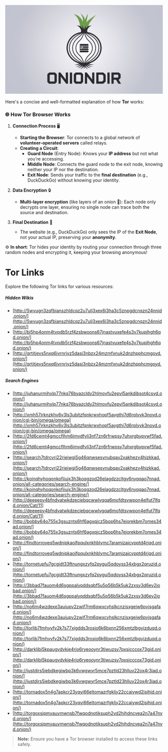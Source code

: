 ![Onion Directory](oniondir.jpg)

Here's a concise and well-formatted explanation of how **Tor** works:

### 🌐 **How Tor Browser Works** 

1. **Connection Process** 🖥️
   - **Starting the Browser**: Tor connects to a global network of **volunteer-operated servers** called relays.
   - **Creating a Circuit**:
     - **Guard Node** (Entry Node): Knows your **IP address** but not what you're accessing.
     - **Middle Node**: Connects the guard node to the exit node, knowing neither your IP nor the destination.
     - **Exit Node**: Sends your traffic to the **final destination** (e.g., DuckDuckGo) without knowing your identity.

2. **Data Encryption** 🔒
   - **Multi-layer encryption** (like layers of an onion 🧅): Each node only decrypts one layer, ensuring no single node can trace both the source and destination.

3. **Final Destination** 🏁
   - The website (e.g., DuckDuckGo) only sees the IP of the **Exit Node**, not your actual IP, preserving your **anonymity**.

⚙️ **In short**: Tor hides your identity by routing your connection through three random nodes and encrypting it, keeping your browsing anonymous!

# Tor Links
Explore the following Tor links for various resources:
##### Hidden Wikis
- [http://5wvugn3zqfbianszhldcqz2u7ulj3xex6i3ha3c5znpgdcnqzn24nnid.onion/](http://5wvugn3zqfbianszhldcqz2u7ulj3xex6i3ha3c5znpgdcnqzn24nnid.onion/) 
- [http://bj5hp4onm4tvpdb5rzf4zsbwoons67jnastvuxefe4s3v7kupjhgh6qd.onion/](http://bj5hp4onm4tvpdb5rzf4zsbwoons67jnastvuxefe4s3v7kupjhgh6qd.onion/)
- [http://qrtitjevs5nxq6jvrnrjyz5dasi3nbzx24mzmfxnuk2dnzhpphcmgoyd.onion/](http://qrtitjevs5nxq6jvrnrjyz5dasi3nbzx24mzmfxnuk2dnzhpphcmgoyd.onion/) 

##### Search Engines
- [http://juhanurmihxlp77nkq76byazcldy2hlmovfu2epvl5ankdibsot4csyd.onion/](http://juhanurmihxlp77nkq76byazcldy2hlmovfu2epvl5ankdibsot4csyd.onion/)
- [http://xmh57jrknzkhv6y3ls3ubitzfqnkrwxhopf5aygthi7d6rplyvk3noyd.onion/cgi-bin/omega/omega](http://xmh57jrknzkhv6y3ls3ubitzfqnkrwxhopf5aygthi7d6rplyvk3noyd.onion/cgi-bin/omega/omega)
- [http://2fd6cemt4gmccflhm6imvdfvli3nf7zn6rfrwpsy7uhxrgbypvwf5fad.onion/](http://2fd6cemt4gmccflhm6imvdfvli3nf7zn6rfrwpsy7uhxrgbypvwf5fad.onion/)
- [http://search7tdrcvri22rieiwgi5g46qnwsesvnubqav2xakhezv4hjzkkad.onion/](http://search7tdrcvri22rieiwgi5g46qnwsesvnubqav2xakhezv4hjzkkad.onion/)
- [http://koinqhyhoqonkofiiujx3h3koqgzod26elagdzzcltgy6nyqqao7nnad.onion/all-categories/search-engine/](http://koinqhyhoqonkofiiujx3h3koqgzod26elagdzzcltgy6nyqqao7nnad.onion/all-categories/search-engine/)
- [http://deeeepv4bfndyatwkdzeciebqcwwlvgqa6mofdtsvwpon4elfut7lfqd.onion/Cat/11](http://deeeepv4bfndyatwkdzeciebqcwwlvgqa6mofdtsvwpon4elfut7lfqd.onion/Cat/11)
- [http://bobby64o755x3gsuznts6hf6agxqjcz5bop6hs7ejorekbm7omes34ad.onion/](http://bobby64o755x3gsuznts6hf6agxqjcz5bop6hs7ejorekbm7omes34ad.onion/)
- [http://findtorroveq5wdnipkaojfpqulxnkhblymc7aramjzajcvpptd4rjqd.onion/](http://findtorroveq5wdnipkaojfpqulxnkhblymc7aramjzajcvpptd4rjqd.onion/)
- [http://tornetupfu7gcgidt33ftnungxzyfq2pygui5qdoyss34xbgx2qruzid.onion/](http://tornetupfu7gcgidt33ftnungxzyfq2pygui5qdoyss34xbgx2qruzid.onion/)
- [http://3bbad7fauom4d6sgppalyqddsqbf5u5p56b5k5uk2zxsy3d6ey2jobad.onion/](http://3bbad7fauom4d6sgppalyqddsqbf5u5p56b5k5uk2zxsy3d6ey2jobad.onion/)
- [http://no6m4wzdexe3auiupv2zwif7rm6qwxcyhslkcnzisxgeiw6pvjsgafad.onion/](http://no6m4wzdexe3auiupv2zwif7rm6qwxcyhslkcnzisxgeiw6pvjsgafad.onion/)
- [http://torlib7fmhyvfv2k7s77xigdds3rosio6k6bxnn256xmtzlbgyizduqd.onion/](http://torlib7fmhyvfv2k7s77xigdds3rosio6k6bxnn256xmtzlbgyizduqd.onion/)
- [http://darklibi5kpaugvdvkie4rjo6ryeooynr3tiwuzsy7pxsjcccox73gid.onion/](http://darklibi5kpaugvdvkie4rjo6ryeooynr3tiwuzsy7pxsjcccox73gid.onion/)
- [http://justdirs5iebdkegiwbp3k6vwgwyr5mce7pztld23hlluy22ox4r3iad.onion/](http://justdirs5iebdkegiwbp3k6vwgwyr5mce7pztld23hlluy22ox4r3iad.onion/)
- [http://tornadox5n4g7apkcr23yqyi66eltomazrfgkljy22ccajywd2jsihid.onion/](http://tornadox5n4g7apkcr23yqyi66eltomazrfgkljy22ccajywd2jsihid.onion/)
- [http://torgoxsjpmyauymwnsb7fwqodnotjksuph2vd2hjhdncvea2n7a47nyd.onion/](http://torgoxsjpmyauymwnsb7fwqodnotjksuph2vd2hjhdncvea2n7a47nyd.onion/)

> **Note:** Ensure you have a Tor browser installed to access these links safely.

